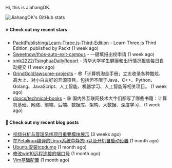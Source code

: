 Hi, this is JiahangOK.

![JiahangOK's GitHub stats](https://github-readme-stats.vercel.app/api?username=jiahangok&count_private=true)

#### ⭐ Check out my recent stars

- [PacktPublishing/Learn-Three.js-Third-Edition](https://github.com/PacktPublishing/Learn-Three.js-Third-Edition) - Learn Three.js Third Edition, published by Packt (1 week ago)
- [Sweetnow/thos-auto-exit-campus](https://github.com/Sweetnow/thos-auto-exit-campus) - 一键填报出校申请 (1 week ago)
- [xmk2222/TsinghuaDailyReport](https://github.com/xmk2222/TsinghuaDailyReport) - 清华大学学生健康和出行情况报告每日自动提交 (1 week ago)
- [GrindGold/awsome-projects](https://github.com/GrindGold/awsome-projects) - 😎「计算机淘金手册」立志收录各种酷炫、高大上、对小白友好的开源项目，包括但不限于Java、C&#43;&#43;、Python、Golang、JavaScript、人工智能、机器学习、人工智能等相关项目。 (1 week ago)
- [doocs/technical-books](https://github.com/doocs/technical-books) - 😆 国内外互联网技术大牛们都写了哪些书籍：计算机基础、网络、前端、后端、数据库、架构、大数据、深度学习... (1 week ago)

#### 📜 Check out my recent blog posts

- [视频分析与管理系统项目重要模块展示](http://jiahangok.github.io/2021/12/24/web_demo/) (3 weeks ago)
- [在Petalinux编译的Linux系统中静态ip以及开机自启动设置](http://jiahangok.github.io/2021/12/05/Petalinux%E7%BC%96%E8%AF%91%E7%9A%84Linux%E7%B3%BB%E7%BB%9F%E4%B8%AD%E9%9D%99%E6%80%81ip%E4%BB%A5%E5%8F%8A%E5%BC%80%E6%9C%BA%E8%87%AA%E5%90%AF%E5%8A%A8%E8%AE%BE%E7%BD%AE/) (1 month ago)
- [Ubuntu安装tcpdump](http://jiahangok.github.io/2021/12/04/Ubuntu%E5%AE%89%E8%A3%85tcpdump/) (1 month ago)
- [修改win10远程连接的端口号](http://jiahangok.github.io/2021/12/03/%E4%BF%AE%E6%94%B9win10%E8%BF%9C%E7%A8%8B%E8%BF%9E%E6%8E%A5%E7%9A%84%E7%AB%AF%E5%8F%A3%E5%8F%B7/) (1 month ago)
- [Vim基础配置](http://jiahangok.github.io/2021/12/03/Vim%E5%9F%BA%E7%A1%80%E9%85%8D%E7%BD%AE/) (1 month ago)